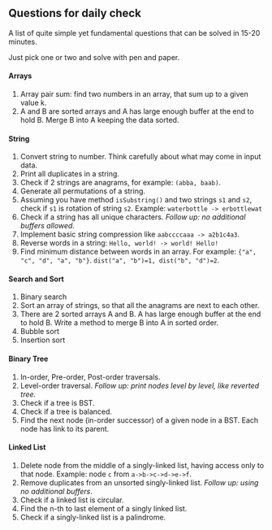 Questions for daily check
---

A list of quite simple yet fundamental questions that can be solved in 15-20 minutes.

Just pick one or two and solve with pen and paper.

#### Arrays

1. Array pair sum: find two numbers in an array, that sum up to a given value k.
2. A and B are sorted arrays and A has large enough buffer at the end to hold B. Merge B into A keeping the data sorted.

#### String

1. Convert string to number. Think carefully about what may come in input data.
2. Print all duplicates in a string.
2. Check if 2 strings are anagrams, for example: `(abba, baab)`.
3. Generate all permutations of a string.
4. Assuming you have method `isSubstring()` and two strings `s1` and `s2`, check if `s1` is rotation of string `s2`.
  Example: `waterbottle -> erbottlewat`
5. Check if a string has all unique characters. *Follow up: no additional buffers allowed.*
6. Implement basic string compression like `aabccccaaa -> a2b1c4a3`.
7. Reverse words in a string: `Hello, world! -> world! Hello!`
8. Find minimum distance between words in an array. 
  For example: `{"a", "c", "d", "a", "b"}`. 
  `dist("a", "b")=1, dist("b", "d")=2`.

#### Search and Sort

1. Binary search
2. Sort an array of strings, so that all the anagrams are next to each other.
3. There are 2 sorted arrays A and B. A has large enough buffer at the end to hold B. 
  Write a method to merge B into A in sorted order.
4. Bubble sort
5. Insertion sort

#### Binary Tree

1. In-order, Pre-order, Post-order traversals.
2. Level-order traversal. *Follow up: print nodes level by level, like reverted tree.*
3. Check if a tree is BST.
4. Check if a tree is balanced.
5. Find the next node (in-order successor) of a given node in a BST. Each node has link to its parent.

#### Linked List

1. Delete node from the middle of a singly-linked list, having access only to that node. 
  Example: node `c` from `a->b->c->d->e->f`.
2. Remove duplicates from an unsorted singly-linked list. *Follow up: using no additional buffers*.
3. Check if a linked list is circular.
4. Find the n-th to last element of a singly linked list.
5. Check if a singly-linked list is a palindrome.
